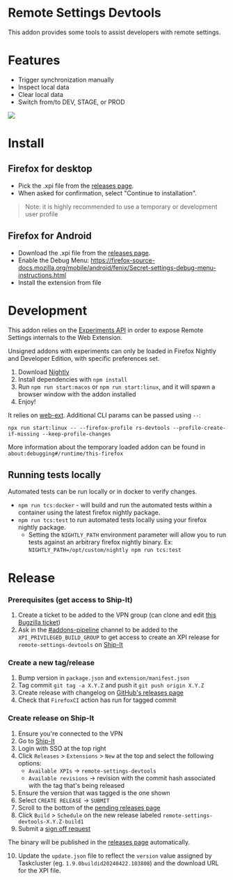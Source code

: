 # Remote Settings Devtools

This addon provides some tools to assist developers with remote settings.

# Features

- Trigger synchronization manually
- Inspect local data
- Clear local data
- Switch from/to DEV, STAGE, or PROD

![](screenshot.png)


# Install

## Firefox for desktop

- Pick the .xpi file from the [releases page](https://github.com/mozilla-extensions/remote-settings-devtools/releases).
- When asked for confirmation, select "Continue to installation".

> Note: it is highly recommended to use a temporary or development user profile

## Firefox for Android

- Download the .xpi file from the [releases page](https://github.com/mozilla-extensions/remote-settings-devtools/releases).
- Enable the Debug Menu: https://firefox-source-docs.mozilla.org/mobile/android/fenix/Secret-settings-debug-menu-instructions.html
- Install the extension from file

# Development


This addon relies on the [Experiments API](https://firefox-source-docs.mozilla.org/toolkit/components/extensions/webextensions/basics.html#webextensions-experiments) in order to expose Remote Settings internals to the Web Extension.

Unsigned addons with experiments can only be loaded in Firefox Nightly and Developer Edition, with specific preferences set.

1. Download [Nightly](https://www.mozilla.org/en-US/firefox/channel/desktop/#nightly)
2. Install dependencies with `npm install`
3. Run `npm run start:macos` or `npm run start:linux`, and it will spawn a browser window with the addon installed
4. Enjoy!

It relies on [web-ext](https://github.com/mozilla/web-ext). Additional CLI params can be passed using `--`:

```
npx run start:linux -- --firefox-profile rs-devtools --profile-create-if-missing --keep-profile-changes
```

More information about the temporary loaded addon can be found in `about:debugging#/runtime/this-firefox`

## Running tests locally

Automated tests can be run locally or in docker to verify changes.
 - `npm run tcs:docker` - will build and run the automated tests within a container using the latest firefox nightly package.
 - `npm run tcs:test` to run automated tests locally using your firefox nightly package.
   - Setting the `NIGHTLY_PATH` environment parameter will allow you to run tests against an arbitrary firefox nightly binary. Ex: `NIGHTLY_PATH=/opt/custom/nightly npm run tcs:test`

# Release

### Prerequisites (get access to Ship-It)

1. Create a ticket to be added to the VPN group (can clone and edit [this Bugzilla ticket](https://bugzilla.mozilla.org/show_bug.cgi?id=1740098))
2. Ask in the [#addons-pipeline](https://mozilla.slack.com/archives/CMKP7NPKN) channel to be added to the `XPI_PRIVILEGED_BUILD_GROUP` to get access to create an XPI release for `remote-settings-devtools` on [Ship-It](https://shipit.mozilla-releng.net/)

### Create a new tag/release

1. Bump version in `package.json` and `extension/manifest.json`
2. Tag commit `git tag -a X.Y.Z` and push it `git push origin X.Y.Z`
3. Create release with changelog on [GitHub's releases page](https://github.com/mozilla-extensions/remote-settings-devtools/releases/new)
4. Check that `FirefoxCI` action has run for tagged commit

### Create release on Ship-It

1. Ensure you're connected to the VPN
2. Go to [Ship-It](https://shipit.mozilla-releng.net/)
3. Login with SSO at the top right
4. Click `Releases` > `Extensions` > `New` at the top and select the following options:
    - `Available XPIs` &#8594; `remote-settings-devtools`
    - `Available revisions` &#8594; revision with the commit hash associated with the tag that's being released
5. Ensure the version that was tagged is the one shown
6. Select `CREATE RELEASE` &#8594; `SUBMIT`
7. Scroll to the bottom of the [pending releases page](https://shipit.mozilla-releng.net/xpi)
8. Click `Build` > `Schedule` on the new release labeled `remote-settings-devtools-X.Y.Z-build1`
9. Submit a [sign off request](https://mana.mozilla.org/wiki/pages/viewpage.action?spaceKey=FDPDT&title=Mozilla+Add-on+Review+Requests+Intake)

The binary will be published in the [releases page](https://github.com/mozilla-extensions/remote-settings-devtools/releases) automatically.

10. Update the `update.json` file to reflect the `version` value assigned by Taskcluster (eg. `1.9.0buildid20240422.103808`) and the download URL for the XPI file.
